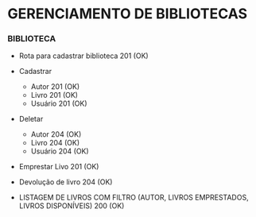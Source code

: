 # GERENCIAMENTO DE BIBLIOTECAS

### BIBLIOTECA

- Rota para cadastrar biblioteca 201 (OK)

- Cadastrar

  - Autor 201 (OK)
  - Livro 201 (OK)
  - Usuário 201 (OK)

- Deletar

  - Autor 204 (OK)
  - Livro 204 (OK)
  - Usuário 204 (OK)

- Emprestar Livo 201 (OK)
- Devolução de livro 204 (OK)

- LISTAGEM DE LIVROS COM FILTRO (AUTOR, LIVROS EMPRESTADOS, LIVROS DISPONÍVEIS) 200 (OK)
